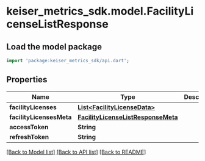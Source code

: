 # keiser_metrics_sdk.model.FacilityLicenseListResponse

## Load the model package
```dart
import 'package:keiser_metrics_sdk/api.dart';
```

## Properties
Name | Type | Description | Notes
------------ | ------------- | ------------- | -------------
**facilityLicenses** | [**List&lt;FacilityLicenseData&gt;**](FacilityLicenseData.md) |  | 
**facilityLicensesMeta** | [**FacilityLicenseListResponseMeta**](FacilityLicenseListResponseMeta.md) |  | 
**accessToken** | **String** |  | [optional] 
**refreshToken** | **String** |  | [optional] 

[[Back to Model list]](../README.md#documentation-for-models) [[Back to API list]](../README.md#documentation-for-api-endpoints) [[Back to README]](../README.md)


